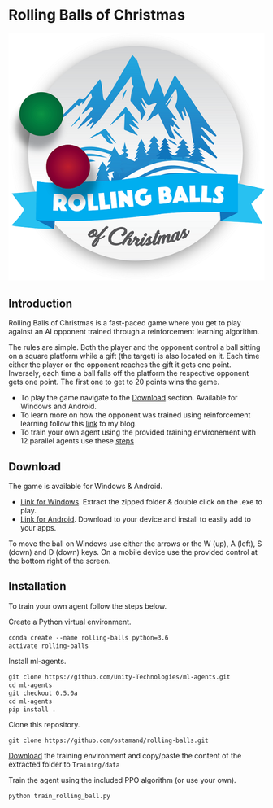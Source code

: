 # Rolling Balls of Christmas

![logo](/doc/rolling_balls_logo.png)

## Introduction

Rolling Balls of Christmas is a fast-paced game where you get to play against an AI opponent trained through a reinforcement learning algorithm.

The rules are simple. Both the player and the opponent control a ball sitting on a square platform while a gift (the target) is also located on it. Each time either the player or the opponent reaches the gift it gets one point. Inversely, each time a ball falls off the platform the respective opponent gets one point. The first one to get to 20 points wins the game. 

- To play the game navigate to the [Download](#download) section. Available for Windows and Android.
- To learn more on how the opponent was trained using reinforcement learning follow this [link](https://ostamand.github.io/rl/2018/12/08/unity-ai.html) to my blog. 
- To train your own agent using the provided training environement with 12 parallel agents use these [steps](#installation)

## Download

The game is available for Windows & Android. 

- [Link for Windows](https://drive.google.com/open?id=1AP2-EKezVETNA5LhOVAkjuF8rWsINX_r). Extract the zipped folder & double click on the .exe to play.
- [Link for Android](https://drive.google.com/open?id=14C-qxHd1at3j9scWi_Z3vZ913qOUQUcd). Download to your device and install to easily add to your apps.

To move the ball on Windows use either the arrows or the W (up), A (left), S (down) and D (down) keys. On a mobile device use the provided control at the bottom right of the screen.

## Installation

To train your own agent follow the steps below.

Create a Python virtual environment.

```
conda create --name rolling-balls python=3.6 
activate rolling-balls
```

Install ml-agents.

```
git clone https://github.com/Unity-Technologies/ml-agents.git
cd ml-agents
git checkout 0.5.0a
cd ml-agents
pip install .
```

Clone this repository.

```
git clone https://github.com/ostamand/rolling-balls.git
```

[Download](https://drive.google.com/open?id=1tGsYAxEHaB2hq1vUV3hin-xioQv5zyDD) the training environment and copy/paste the content of the extracted folder to `Training/data`

Train the agent using the included PPO algorithm (or use your own).

```
python train_rolling_ball.py
```